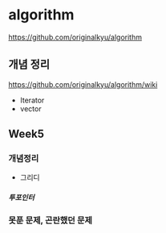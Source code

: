 # algorithm
https://github.com/originalkyu/algorithm

## 개념 정리
https://github.com/originalkyu/algorithm/wiki
* Iterator
* vector

## Week5
### 개념정리
* 그리디
##### 투포인터

##### 


### 못푼 문제, 곤란했던 문제